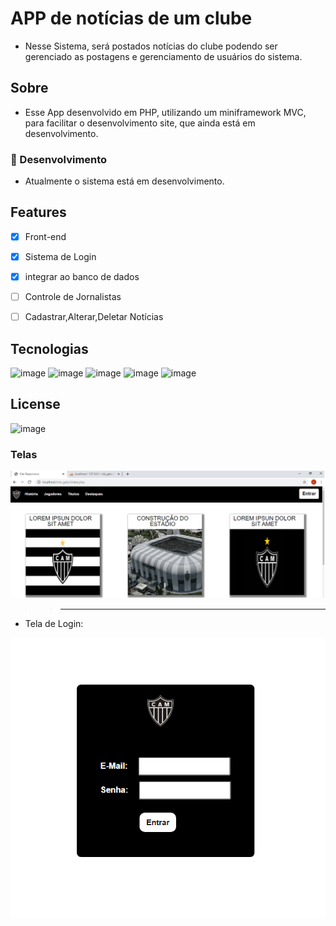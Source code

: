 # APP de notícias de um clube
 * Nesse Sistema, será postados notícias do clube podendo ser gerenciado as postagens e gerenciamento de usuários do sistema.

 ## Sobre
 * Esse App desenvolvido em PHP, utilizando um miniframework MVC, para facilitar o desenvolvimento
site, que ainda está em desenvolvimento.

### :construction: Desenvolvimento
* Atualmente o sistema está em desenvolvimento.
 
 ## Features
- [x]  Front-end
- [x]  Sistema de Login
- [x]  integrar ao banco de dados
- [ ]  Controle de Jornalistas
- [ ]  Cadastrar,Alterar,Deletar Notícias


## Tecnologias
![image](https://img.shields.io/badge/PHP-777BB4?style=for-the-badge&logo=php&logoColor=white)
![image](https://img.shields.io/badge/MySQL-00000F?style=for-the-badge&logo=mysql&logoColor=white)
![image](https://img.shields.io/badge/Git-F05032?style=for-the-badge&logo=git&logoColor=white)
![image](https://img.shields.io/badge/HTML5-E34F26?style=for-the-badge&logo=html5&logoColor=white)
![image](https://img.shields.io/badge/CSS3-1572B6?style=for-the-badge&logo=css3&logoColor=white)

## License
![image](https://img.shields.io/github/license/Felipe118/projeto_app_noticias_futebol)

### Telas
![Index da pagina](public/img/index_tela.png/)
>>------------------------------------
* Tela de Login:

![Tela de Login](/public/img/tela_login.png/)

